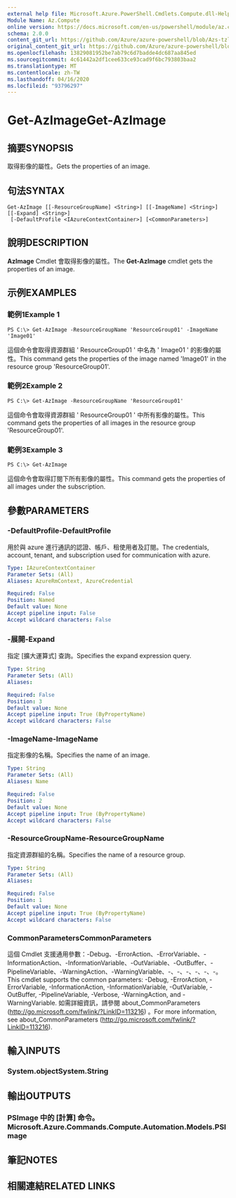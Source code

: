 ```yaml
---
external help file: Microsoft.Azure.PowerShell.Cmdlets.Compute.dll-Help-Help.xml
Module Name: Az.Compute
online version: https://docs.microsoft.com/en-us/powershell/module/az.compute/get-azimage
schema: 2.0.0
content_git_url: https://github.com/Azure/azure-powershell/blob/Azs-tzl/src/Compute/Compute/help/Get-AzImage.md
original_content_git_url: https://github.com/Azure/azure-powershell/blob/Azs-tzl/src/Compute/Compute/help/Get-AzImage.md
ms.openlocfilehash: 13829081952be7ab79c6d7badde4dc687aa845ed
ms.sourcegitcommit: 4c61442a2df1cee633ce93cad9f6bc793803baa2
ms.translationtype: MT
ms.contentlocale: zh-TW
ms.lasthandoff: 04/16/2020
ms.locfileid: "93796297"
---
```

# <span data-ttu-id="c625f-101">Get-AzImage</span><span class="sxs-lookup"><span data-stu-id="c625f-101">Get-AzImage</span></span>

## <span data-ttu-id="c625f-102">摘要</span><span class="sxs-lookup"><span data-stu-id="c625f-102">SYNOPSIS</span></span>
<span data-ttu-id="c625f-103">取得影像的屬性。</span><span class="sxs-lookup"><span data-stu-id="c625f-103">Gets the properties of an image.</span></span>

## <span data-ttu-id="c625f-104">句法</span><span class="sxs-lookup"><span data-stu-id="c625f-104">SYNTAX</span></span>

```
Get-AzImage [[-ResourceGroupName] <String>] [[-ImageName] <String>] [[-Expand] <String>]
 [-DefaultProfile <IAzureContextContainer>] [<CommonParameters>]
```

## <span data-ttu-id="c625f-105">說明</span><span class="sxs-lookup"><span data-stu-id="c625f-105">DESCRIPTION</span></span>
<span data-ttu-id="c625f-106">**AzImage** Cmdlet 會取得影像的屬性。</span><span class="sxs-lookup"><span data-stu-id="c625f-106">The **Get-AzImage** cmdlet gets the properties of an image.</span></span>

## <span data-ttu-id="c625f-107">示例</span><span class="sxs-lookup"><span data-stu-id="c625f-107">EXAMPLES</span></span>

### <span data-ttu-id="c625f-108">範例1</span><span class="sxs-lookup"><span data-stu-id="c625f-108">Example 1</span></span>
```
PS C:\> Get-AzImage -ResourceGroupName 'ResourceGroup01' -ImageName 'Image01'
```

<span data-ttu-id="c625f-109">這個命令會取得資源群組 ' ResourceGroup01 ' 中名為 ' Image01 ' 的影像的屬性。</span><span class="sxs-lookup"><span data-stu-id="c625f-109">This command gets the properties of the image named 'Image01' in the resource group 'ResourceGroup01'.</span></span>

### <span data-ttu-id="c625f-110">範例2</span><span class="sxs-lookup"><span data-stu-id="c625f-110">Example 2</span></span>
```
PS C:\> Get-AzImage -ResourceGroupName 'ResourceGroup01'
```

<span data-ttu-id="c625f-111">這個命令會取得資源群組 ' ResourceGroup01 ' 中所有影像的屬性。</span><span class="sxs-lookup"><span data-stu-id="c625f-111">This command gets the properties of all images in the resource group 'ResourceGroup01'.</span></span>

### <span data-ttu-id="c625f-112">範例3</span><span class="sxs-lookup"><span data-stu-id="c625f-112">Example 3</span></span>
```
PS C:\> Get-AzImage
```

<span data-ttu-id="c625f-113">這個命令會取得訂閱下所有影像的屬性。</span><span class="sxs-lookup"><span data-stu-id="c625f-113">This command gets the properties of all images under the subscription.</span></span>

## <span data-ttu-id="c625f-114">參數</span><span class="sxs-lookup"><span data-stu-id="c625f-114">PARAMETERS</span></span>

### <span data-ttu-id="c625f-115">-DefaultProfile</span><span class="sxs-lookup"><span data-stu-id="c625f-115">-DefaultProfile</span></span>
<span data-ttu-id="c625f-116">用於與 azure 進行通訊的認證、帳戶、租使用者及訂閱。</span><span class="sxs-lookup"><span data-stu-id="c625f-116">The credentials, account, tenant, and subscription used for communication with azure.</span></span>

```yaml
Type: IAzureContextContainer
Parameter Sets: (All)
Aliases: AzureRmContext, AzureCredential

Required: False
Position: Named
Default value: None
Accept pipeline input: False
Accept wildcard characters: False
```

### <span data-ttu-id="c625f-117">-展開</span><span class="sxs-lookup"><span data-stu-id="c625f-117">-Expand</span></span>
<span data-ttu-id="c625f-118">指定 [擴大運算式] 查詢。</span><span class="sxs-lookup"><span data-stu-id="c625f-118">Specifies the expand expression query.</span></span>

```yaml
Type: String
Parameter Sets: (All)
Aliases: 

Required: False
Position: 3
Default value: None
Accept pipeline input: True (ByPropertyName)
Accept wildcard characters: False
```

### <span data-ttu-id="c625f-119">-ImageName</span><span class="sxs-lookup"><span data-stu-id="c625f-119">-ImageName</span></span>
<span data-ttu-id="c625f-120">指定影像的名稱。</span><span class="sxs-lookup"><span data-stu-id="c625f-120">Specifies the name of an image.</span></span>

```yaml
Type: String
Parameter Sets: (All)
Aliases: Name

Required: False
Position: 2
Default value: None
Accept pipeline input: True (ByPropertyName)
Accept wildcard characters: False
```

### <span data-ttu-id="c625f-121">-ResourceGroupName</span><span class="sxs-lookup"><span data-stu-id="c625f-121">-ResourceGroupName</span></span>
<span data-ttu-id="c625f-122">指定資源群組的名稱。</span><span class="sxs-lookup"><span data-stu-id="c625f-122">Specifies the name of a resource group.</span></span>

```yaml
Type: String
Parameter Sets: (All)
Aliases: 

Required: False
Position: 1
Default value: None
Accept pipeline input: True (ByPropertyName)
Accept wildcard characters: False
```

### <span data-ttu-id="c625f-123">CommonParameters</span><span class="sxs-lookup"><span data-stu-id="c625f-123">CommonParameters</span></span>
<span data-ttu-id="c625f-124">這個 Cmdlet 支援通用參數：-Debug、-ErrorAction、-ErrorVariable、-InformationAction、-InformationVariable、-OutVariable、-OutBuffer、-PipelineVariable、-WarningAction、-WarningVariable、-、-、-、-、-、-。</span><span class="sxs-lookup"><span data-stu-id="c625f-124">This cmdlet supports the common parameters: -Debug, -ErrorAction, -ErrorVariable, -InformationAction, -InformationVariable, -OutVariable, -OutBuffer, -PipelineVariable, -Verbose, -WarningAction, and -WarningVariable.</span></span> <span data-ttu-id="c625f-125">如需詳細資訊，請參閱 about_CommonParameters (http://go.microsoft.com/fwlink/?LinkID=113216) 。</span><span class="sxs-lookup"><span data-stu-id="c625f-125">For more information, see about_CommonParameters (http://go.microsoft.com/fwlink/?LinkID=113216).</span></span>

## <span data-ttu-id="c625f-126">輸入</span><span class="sxs-lookup"><span data-stu-id="c625f-126">INPUTS</span></span>

### <span data-ttu-id="c625f-127">System.object</span><span class="sxs-lookup"><span data-stu-id="c625f-127">System.String</span></span>

## <span data-ttu-id="c625f-128">輸出</span><span class="sxs-lookup"><span data-stu-id="c625f-128">OUTPUTS</span></span>

### <span data-ttu-id="c625f-129">PSImage 中的 [計算] 命令。</span><span class="sxs-lookup"><span data-stu-id="c625f-129">Microsoft.Azure.Commands.Compute.Automation.Models.PSImage</span></span>

## <span data-ttu-id="c625f-130">筆記</span><span class="sxs-lookup"><span data-stu-id="c625f-130">NOTES</span></span>

## <span data-ttu-id="c625f-131">相關連結</span><span class="sxs-lookup"><span data-stu-id="c625f-131">RELATED LINKS</span></span>

